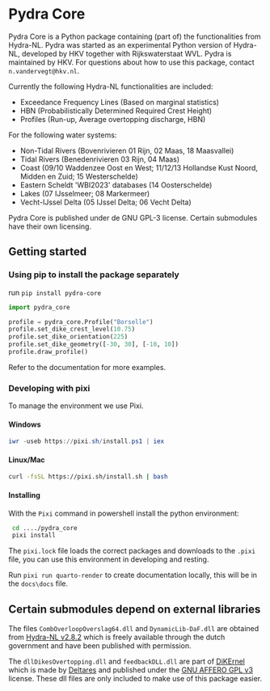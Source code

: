 # Pydra Core

Pydra Core is a Python package containing (part of) the functionalities from Hydra-NL.
Pydra was started as an experimental Python version of Hydra-NL, developed by HKV together with Rijkswaterstaat WVL.
Pydra is maintained by HKV. For questions about how to use this package, contact `n.vandervegt@hkv.nl`.

Currently the following Hydra-NL functionalities are included:
* Exceedance Frequency Lines (Based on marginal statistics)
* HBN (Probabilistically Determined Required Crest Height)
* Profiles (Run-up, Average overtopping discharge, HBN)

For the following water systems:
* Non-Tidal Rivers (Bovenrivieren 01 Rijn, 02 Maas, 18 Maasvallei)
* Tidal Rivers (Benedenrivieren 03 Rijn, 04 Maas)
* Coast (09/10 Waddenzee Oost en West; 11/12/13 Hollandse Kust Noord, Midden en Zuid; 15 Westerschelde)
* Eastern Scheldt 'WBI2023' databases (14 Oosterschelde)
* Lakes (07 IJsselmeer; 08 Markermeer)
* Vecht-IJssel Delta (05 IJssel Delta; 06 Vecht Delta)

Pydra Core is published under de GNU GPL-3 license. Certain submodules have their own licensing.

## Getting started

### Using pip to install the package separately

run `pip install pydra-core`

```py
import pydra_core

profile = pydra_core.Profile("Borselle")
profile.set_dike_crest_level(10.75)
profile.set_dike_orientation(225)
profile.set_dike_geometry([-30, 30], [-10, 10])
profile.draw_profile()
```

Refer to the documentation for more examples.

### Developing with pixi

To manage the environment we use Pixi.

#### Windows

```powershell
iwr -useb https://pixi.sh/install.ps1 | iex
```

#### Linux/Mac

```bash
curl -fsSL https://pixi.sh/install.sh | bash
```

#### Installing

With the `Pixi` command in powershell install the python environment:

```bash
 cd ..../pydra_core
 pixi install
```

The `pixi.lock` file loads the correct packages and downloads to the `.pixi` file, you can use this environment in developing and resting.

Run `pixi run quarto-render` to create documentation locally, this will be in the `docs\docs` file.

## Certain submodules depend on external libraries

The files `CombOverloopOverslag64.dll` and `DynamicLib-DaF.dll` are obtained from [Hydra-NL v2.8.2](https://iplo.nl/thema/water/applicaties-modellen/waterveiligheidsmodellen/hydra-nl/) which is freely available through the dutch government and have been published with permission.

The `dllDikesOvertopping.dll` and `feedbackDLL.dll` are part of [DiKErnel](https://github.com/Deltares/DiKErnel) which is made by [Deltares](https://www.deltares.nl/en) and published under the
 [GNU AFFERO GPL v3](https://github.com/Deltares/DiKErnel/blob/master/Licenses/Deltares/DikesOvertopping.LICENSE) license.
These dll files are only included to make use of this package easier.
